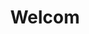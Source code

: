 ---
title: Welcom

description: Looking for a place to stay? We have new, high standard apartments in the hearth of Balestrand. Balconies with an amazing fjord view. Fully furnished, well equipped kitchen and bathroom. Perfect for a small family or if you are looking for a flexible stay.

intro: Looking for a place to stay? We have new, high standard apartments in the hearth of Balestrand. Balconies with an amazing fjord view. Fully furnished, well equipped kitchen and bathroom. Perfect for a small family or if you are looking for a flexible stay.

intro_button: View our apartments

images:
- /images/IMG_6391.jpeg
- /images/holmen.jpg
- /images/jetski.jpg
- /images/IMG_6248.jpg

items:
- title: Rental
  image: /images/IMG_9845-HDR.jpg
  desc: We rent out apartments, cars and jet skis in the center of Balestrand. Perfect for short day trips in the local area.
  button: More information
  url : /en/utleie

- title: Location
  image: /images/balestrand.jpg
  desc: Our apartments are located centrally in Balestrand. With calm and quiet surroundings and an amazing view of the fjord. Balestrand offers beautiful scenery and high mountains with fantastic hiking opportunities. With short distances to grocery stores, tourist information and hiking opurtunities this is a perfect base for a longer stay.
  button: More information
  url : /en/lokasjon

- title: Activities
  image: /images/IMG_6248.jpg
  desc: Balestrand has many hidden treasures to explore. Go hiking in the high mountains, watch the fjord from above, or cruise the fjord, close to the elements. The opportunities are endless.
  button: Find activities in Balestrand. 
  url: /en/aktiviteter

---